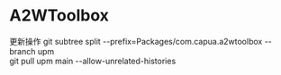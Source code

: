 # A2WToolbox

更新操作
git subtree split --prefix=Packages/com.capua.a2wtoolbox --branch upm  
git pull upm main --allow-unrelated-histories

